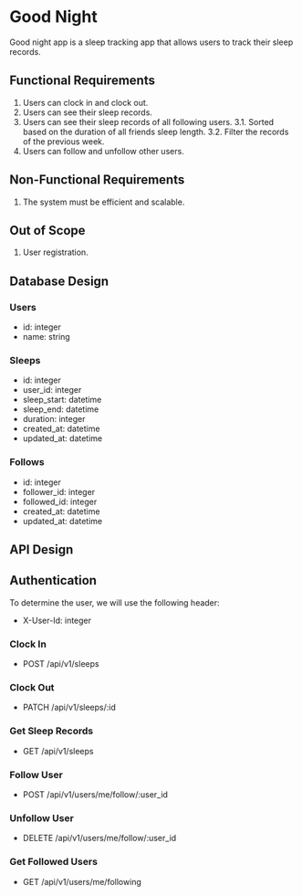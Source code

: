 # Good Night
Good night app is a sleep tracking app that allows users to track their sleep records.

## Functional Requirements
1. Users can clock in and clock out.
2. Users can see their sleep records.
3. Users can see their sleep records of all following users.
 3.1. Sorted based on the duration of all friends sleep length.
 3.2. Filter the records of the previous week.
4. Users can follow and unfollow other users.

## Non-Functional Requirements
1. The system must be efficient and scalable.

## Out of Scope
1. User registration.

## Database Design
### Users
- id: integer
- name: string

### Sleeps
- id: integer
- user_id: integer
- sleep_start: datetime
- sleep_end: datetime
- duration: integer
- created_at: datetime
- updated_at: datetime

### Follows
- id: integer
- follower_id: integer
- followed_id: integer
- created_at: datetime
- updated_at: datetime

## API Design

## Authentication
To determine the user, we will use the following header:
- X-User-Id: integer

### Clock In
- POST /api/v1/sleeps

### Clock Out
- PATCH /api/v1/sleeps/:id

### Get Sleep Records
- GET /api/v1/sleeps

### Follow User
- POST /api/v1/users/me/follow/:user_id

### Unfollow User
- DELETE /api/v1/users/me/follow/:user_id

### Get Followed Users
- GET /api/v1/users/me/following